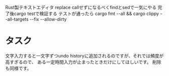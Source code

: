 Rust製テキストエディタ
replace callせずになるべくfindとsedで一気にやる
完了後cargo testで検証する
テストが通ったら cargo fmt --all && cargo clippy --all-targets --fix --allow-dirty

# タスク

文字入力すると一文字ずつundo historyに追加されるのですが、それでは頻度が高すぎるので、
ある一定時間入力が止まったときだけにしてほしいです。
削除も同様です。
